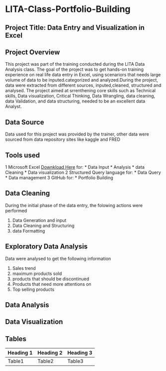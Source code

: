 # LITA-Class-Portfolio-Building

## Project Title: Data Entry and Visualization in Excel

## Project Overview
This project was part of the training conducted during the LITA Data Analysis class. The goal of the project was to get hands-on training experience on real life data entry in Excel, using scenariors that needs large volume of data to be inputed.categorized and analyzed.During the project, data were extracted from different sources, inputed,cleaned, structured and analysed.  The project aimed at srrenthening core skills such as Technical skills, Data visualization, Critical Thinking, Data Wrangling, data cleaning, data Validation, and data structuring, needed to be an excellent data Analyst.

## Data Source
Data used for this project was provided by the trainer, other data were sourced from data repository sites like kaggle and FRED

## Tools used
   1 Microsoft Excel [Downkload Here](https://microsoft-excel)  for:
     * Data Input
     * Analysis
     * data Cleaning
     * Data visualization
   2 Structured Query language for:
     * Data Query
     * Data management
   3 GitHub for:
     * Portfolio Building 
    
## Data Cleaning 
During the initial phase of the data entry, the folowing actions were performed
1. Data Generation and input
2. Data Cleaning and Structuring
3. data Formatting

## Exploratory Data Analysis
Data were analysed to get the following information
1.  Sales trend
2. maximum products sold
3. products that should be discontinued
4. Products that need more attentions on
5. Top selling products

## Data Analysis

## Data Visualization

## Tables
|Heading 1|Heading 2|Heading 3|
|---------|---------|---------|
|Table1|Table2|Table3|
